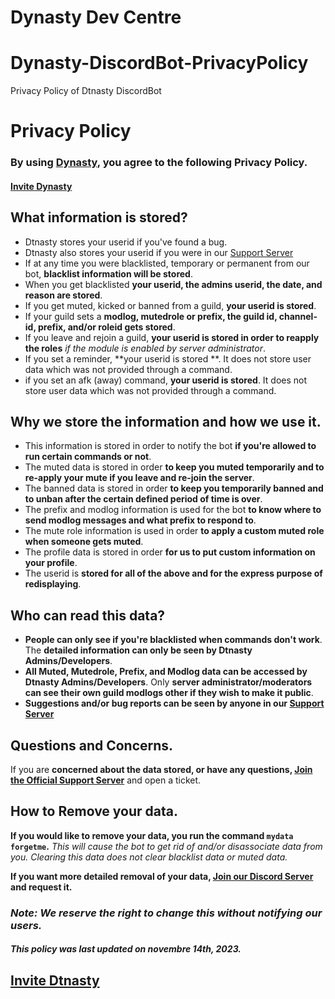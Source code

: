 # Dynasty Dev Centre

# Dynasty-DiscordBot-PrivacyPolicy
Privacy Policy of Dtnasty DiscordBot

# Privacy Policy

### By using **[Dynasty](https://discord.com/api/oauth2/authorize?client_id=1131780123956363375&permissions=8&scope=bot)**, you agree to the following **Privacy Policy.**
#### [Invite Dynasty](https://discord.com/api/oauth2/authorize?client_id=1131780123956363375&permissions=8&scope=bot)

## What information is stored?

- Dtnasty stores your userid if you've found a bug.
- Dtnasty also stores your userid if you were in our [Support Server](https://discord.gg/5sWatSkSCY)
- If at any time you were blacklisted, temporary or permanent from our bot, **blacklist information will be stored**.
- When you get blacklisted **your userid, the admins userid, the date, and reason are stored**.
- If you get muted, kicked or banned from a guild, **your userid is stored**.
- If your guild sets a **modlog, mutedrole or prefix, the guild id, channel-id, prefix, and/or roleid gets stored**.
- If you leave and rejoin a guild, **your userid is stored in order to reapply the roles** *if the module is enabled by server administrator*.
- If you set a reminder, **your userid is stored **. It does not store user data which was not provided through a command.
- if you set an afk (away) command, **your userid is stored**. It does not store user data which was not provided through a command.

## Why we store the information and how we use it.

- This information is stored in order to notify the bot **if you're allowed to run certain commands or not**.
- The muted data is stored in order **to keep you muted temporarily and to re-apply your mute if you leave and re-join the server**.
- The banned data is stored in order **to keep you temporarily banned and to unban after the certain defined period of time is over**.
- The prefix and modlog information is used for the bot **to know where to send modlog messages and what prefix to respond to**.
- The mute role information is used in order **to apply a custom muted role when someone gets muted**.
- The profile data is stored in order **for us to put custom information on your profile**.
- The userid is **stored for all of the above and for the express purpose of redisplaying**.

##  Who can read this data?

- **People can only see if you're blacklisted when commands don't work**. The **detailed information can only be seen by Dtnasty Admins/Developers**.
- **All Muted, Mutedrole, Prefix, and Modlog data can be accessed by Dtnasty Admins/Developers**. Only **server administrator/moderators can see their own guild modlogs other if they wish to make it public**.
- **Suggestions and/or bug reports can be seen by anyone in our [Support Server](https://discord.gg/5sWatSkSCY)**

## Questions and Concerns.

If you are **concerned about the data stored, or have any questions, [Join the Official Support Server](https://discord.gg/5sWatSkSCY)** and open a ticket.


## How to Remove your data.

**If you would like to remove your data, you run the command `mydata forgetme`.**
*This will cause the bot to get rid of and/or disassociate data from you.
Clearing this data does not clear blacklist data or muted data.*

**If you want more detailed removal of your data, [Join our Discord Server](https://discord.gg/5sWatSkSCY) and request it.**

### ***Note: __We reserve the right to change this without notifying our users.__***
##### This policy was last updated on novembre 14th, 2023.


## [Invite Dtnasty](https://discord.com/api/oauth2/authorize?client_id=1131780123956363375&permissions=8&scope=bot)
